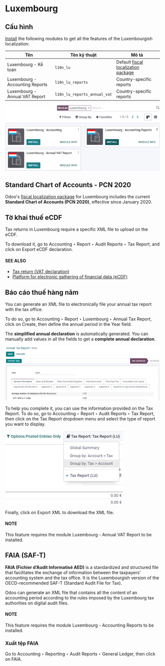 # Luxembourg

## Cấu hình

[Install](../../general/apps_modules.md#general-install) the following modules to get all the features of the Luxembourgish
localization:

| Tên                             | Tên kỹ thuật                 | Mô tả                                                                                           |
|---------------------------------|------------------------------|-------------------------------------------------------------------------------------------------|
| Luxembourg - Kế toán            | `l10n_lu`                    | Default [fiscal localization package](../fiscal_localizations.md#fiscal-localizations-packages) |
| Luxembourg - Accounting Reports | `l10n_lu_reports`            | Country-specific reports                                                                        |
| Luxembourg - Annual VAT Report  | `l10n_lu_reports_annual_vat` | Country-specific reports                                                                        |
![The three modules for the Luxembourgish Fiscal Localization Package on Odoo](../../../.gitbook/assets/modules.png)

## Standard Chart of Accounts - PCN 2020

Odoo's [fiscal localization package](../fiscal_localizations.md#fiscal-localizations-packages) for Luxembourg includes
the current **Standard Chart of Accounts (PCN 2020)**, effective since January 2020.

## Tờ khai thuế eCDF

Tax returns in Luxembourg require a specific XML file to upload on the eCDF.

To download it, go to Accounting ‣ Report ‣ Audit Reports ‣ Tax Report, and
click on Export eCDF declaration.

#### SEE ALSO
- [Tax return (VAT declaration)](../accounting/reporting/tax_returns.md)
- [Platform for electronic gathering of financial data (eCDF)](http://www.ecdf.lu)

## Báo cáo thuế hàng năm

You can generate an XML file to electronically file your annual tax report with the tax office.

To do so, go to Accounting ‣ Report ‣ Luxembourg ‣ Annual Tax Report, click
on Create, then define the annual period in the Year field.

The **simplified annual declaration** is automatically generated. You can manually add values in all
the fields to get a **complete annual declaration**.

![Odoo Accounting (Luxembourg localization) generates an annual tax declaration.](../../../.gitbook/assets/annual-tax-report.png)

To help you complete it, you can use the information provided on the Tax Report. To do
so, go to Accounting ‣ Report ‣ Audit Reports ‣ Tax Report, then click on the
Tax Report dropdown menu and select the type of report you want to display.

![Dropdown menu to select the type of Tax Report](../../../.gitbook/assets/tax-report-types.png)

Finally, click on Export XML to download the XML file.

#### NOTE
This feature requires the module Luxembourg - Annual VAT Report to be installed.

## FAIA (SAF-T)

**FAIA (Fichier d’Audit Informatisé AED)** is a standardized and structured file that facilitates
the exchange of information between the taxpayers' accounting system and the tax office. It is the
Luxembourgish version of the OECD-recommended SAF-T (Standard Audit File for Tax).

Odoo can generate an XML file that contains all the content of an accounting period according to the
rules imposed by the Luxembourg tax authorities on digital audit files.

#### NOTE
This feature requires the module Luxembourg - Accounting Reports to be installed.

### Xuất tệp FAIA

Go to Accounting ‣ Reporting ‣ Audit Reports ‣  General Ledger, then click on
FAIA.
